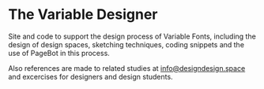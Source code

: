 # The Variable Designer
Site and code to support the design process of Variable Fonts, including the design of design spaces, sketching techniques, coding snippets and the use of PageBot in this process. 

Also references are made to related studies at info@designdesign.space and excercises for designers and design students.
